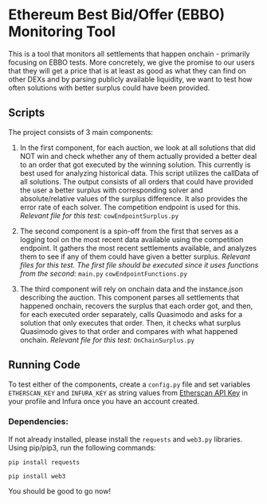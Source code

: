 # Ethereum Best Bid/Offer (EBBO) Monitoring Tool

This is a tool that monitors all settlements that happen onchain - primarily focusing on EBBO tests. More concretely, we give the promise to our users that they will get a price that is at least as good as what they can find on other DEXs and by parsing publicly available liquidity, we want to test how often solutions with better surplus could have been provided.

## Scripts

The project consists of 3 main components:  

1.  In the first component, for each auction, we look at all solutions that did NOT win and check whether any of them actually provided a better deal to an order that got executed by the winning solution. This currently is best used for analyzing historical data. This script utilizes the callData of all solutions.
The output consists of all orders that could have provided the user a better surplus with corresponding solver and absolute/relative values of the surplus difference. It also provides the error rate of each solver. The competition endpoint is used for this.
*Relevant file for this test:*
	`cowEndpointSurplus.py`

2. The second component is a spin-off from the first that serves as a logging tool on the most recent data available using the competition endpoint. It gathers the most recent settlements available, and analyzes them to see if any of them could have given a better surplus.
*Relevant files for this test. The first file should be executed since it uses functions from the second:*
`main.py` 
`cowEndpointFunctions.py`

4.  The third component will rely on onchain data and the instance.json describing the auction. This component parses all settlements that happened onchain, recovers the surplus that each order got, and then, for each executed order separately, calls Quasimodo and asks for a solution that only executes that order. Then, it checks what surplus Quasimodo gives to that order and compares with what happened onchain.
*Relevant file for this test:*
`OnChainSurplus.py`


## Running Code

To test either of the components, create a `config.py` file and set variables `ETHERSCAN_KEY` and `INFURA_KEY` as string values from [Etherscan API Key](https://etherscan.io/myapikey) in your profile and Infura once you have an account created. 

### Dependencies:
If not already installed, please install the `requests` and `web3.py` libraries.
Using pip/pip3, run the following commands:

    pip install requests

    pip install web3

You should be good to go now!